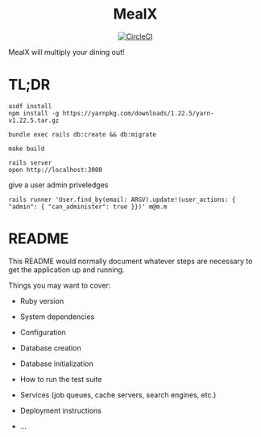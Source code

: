 <h1 align="center">MealX</h1>

<div align="center">

[![CircleCI](https://circleci.com/gh/failure-driven/mealx.svg?style=svg)](https://circleci.com/gh/failure-driven/mealx)

</div>

MealX will multiply your dining out!

# TL;DR

```
asdf install
npm install -g https://yarnpkg.com/downloads/1.22.5/yarn-v1.22.5.tar.gz

bundle exec rails db:create && db:migrate

make build

rails server
open http://localhost:3000
```

give a user admin priveledges

```
rails runner 'User.find_by(email: ARGV).update!(user_actions: { "admin": { "can_administer": true }})' m@m.m
```

# README

This README would normally document whatever steps are necessary to get the
application up and running.

Things you may want to cover:

* Ruby version

* System dependencies

* Configuration

* Database creation

* Database initialization

* How to run the test suite

* Services (job queues, cache servers, search engines, etc.)

* Deployment instructions

* ...
